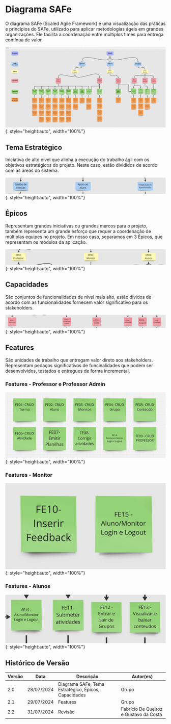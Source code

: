# Diagrama SAFe
O diagrama SAFe (Scaled Agile Framework) é uma visualização das práticas e princípios do SAFe, utilizado para aplicar metodologias ágeis em grandes organizações. Ele facilita a coordenação entre múltiplos times para entrega contínua de valor.

![SAFe](assets/SAFe.png){: style="height:auto", width="100%"}

## Tema Estratégico
Iniciativa de alto nível que alinha a execução do trabalho ágil com os objetivos estratégicos do projeto. Neste caso, estão divididos de acordo com as áreas do sistema.

![Temas Estratégicos](assets/temaestrategico.png){: style="height:auto", width="100%"}

## Épicos
Representam grandes iniciativas ou grandes marcos para o projeto, também representa um grande esforço que requer a coordenação de múltiplas equipes no projeto. Em nosso caso, separamos em 3 Épicos, que representam os módulos da aplicação.

![Épicos](assets/epicos.png){: style="height:auto", width="100%"}

## Capacidades
São conjuntos de funcionalidades de nível mais alto, estão dividos de acordo com as funcionalidades fornecem valor significativo para os stakeholders.

![Capacidades](assets/capacidades.png){: style="height:auto", width="100%"}

## Features

São unidades de trabalho que entregam valor direto aos stakeholders. Representam pedaços significativos de funcinalidades que podem ser desenvolvidos, testados e entregues de forma incremental.

### Features - Professor e Professor Admin
![Features - Professor e Professor Admin](assets/features-professor.png){: style="height:auto", width="100%"}

### Features - Monitor
![Features - Monitor](assets/features-monitor.png){: style="height:auto", width="100%"}

### Features - Alunos
![Features - Alunos](assets/features-alunos.png){: style="height:auto", width="100%"}

## Histórico de Versão

| Versão | Data       | Descrição                                                         | Autor(es)       |
|--------|------------|-------------------------------------------------------------------|-----------------|
| 2.0    | 28/07/2024 | Diagrama SAFe, Tema Estratégico, Épicos, Capacidades                                 | Grupo   |
|2.1|29/07/2024| Features | Grupo
| 2.2   | 31/07/2024 | Revisão                                          | Fabrício De Queiroz e Gustavo da Costa |